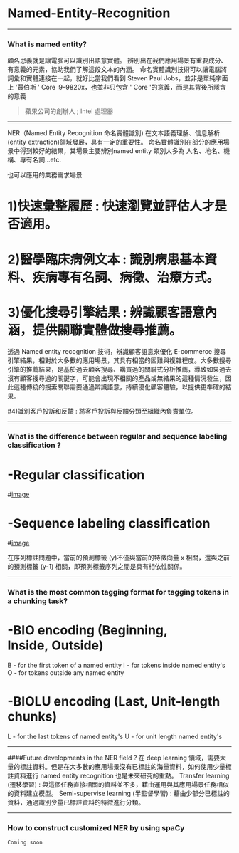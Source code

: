 # Named-Entity-Recognition

---

### What is named entity?
顧名思義就是讓電腦可以識別出語意實體。
辨別出在我們應用場景有重要成分、有意義的元素，協助我們了解這段文本的內涵。
命名實體識別技術可以讓電腦將詞彙和實體連接在一起，就好比當我們看到
Steven Paul Jobs，並非是單純字面上 '賈伯斯 '
Core i9–9820x，也並非只包含 ' Core '的意義，而是其背後所隱含的意義
> 蘋果公司的創辦人 ; Intel 處理器


---

NER（Named Entity Recognition 命名實體識別) 在文本語義理解、信息解析 (entity extraction)領域發展，具有一定的重要性。
命名實體識別在部分的應用場景中得到較好的結果，其場景主要辨別named entity 類別大多為 人名、地名、機構、專有名詞…etc.

也可以應用的業務需求場景

# 1)快速彙整履歷 : 快速瀏覽並評估人才是否適用。

# 2)醫學臨床病例文本 : 識別病患基本資料、疾病專有名詞、病徵、治療方式。

# 3)優化搜尋引擎結果 : 辨識顧客語意內涵，提供關聯實體做搜尋推薦。

  透過 Named entity recognition 技術，辨識顧客語意來優化 E-commerce 搜尋引擎結果，相對於大多數的應用場景，其具有相當的困難與複雜程度。大多數搜尋引擎的推薦結果，是基於過去顧客搜尋、購買過的關聯式分析推薦，導致如果過去沒有顧客搜尋過的關鍵字，可能會出現不相關的產品或無結果的這種情況發生，因此這種傳統的搜索關聯需要通過辨識語意，持續優化顧客體驗，以提供更準確的結果。

#4)識別客戶投訴和反饋 : 將客戶投訴與反饋分類至組織內負責單位。


---

### What is the difference between regular and sequence labeling classification ?
# -Regular classification
 #[image](https://github.com/CinnaBao/Named-Entity-Recognition/tree/master/Image/RegularClssfication.png)
# -Sequence labeling classification
 #[image](https://github.com/CinnaBao/Named-Entity-Recognition/tree/master/Image/SequenceLabelingClassification.png)

在序列標註問題中，當前的預測標籤 (y)不僅與當前的特徵向量 x 相關，還與之前的預測標籤 (y-1) 相關，即預測標籤序列之間是具有相依性關係。

---

### What is the most common tagging format for tagging tokens in a chunking task?
# -BIO encoding (Beginning, Inside, Outside)
B - for the first token of a named entity
I - for tokens inside named entity's
O - for tokens outside any named entity

# -BIOLU encoding (Last, Unit-length chunks)
L - for the last tokens of named entity's
U - for unit length named entity's


---

####Future developments in the NER field ?
在 deep learning 領域，需要大量的標註資料。但是在大多數的應用場景沒有已標註的海量資料，如何使用少量標註資料進行 named entity recognition 也是未來研究的重點。
Transfer learning (遷移學習) : 與這個任務直接相關的資料並不多，藉由運用與其應用場景任務相似的資料建立模型。
Semi-supervise learning (半監督學習) : 藉由少部分已標註的資料，通過識別少量已標註資料的特徵進行分類。

---

### How to construct customized NER by using spaCy
    Coming soon

